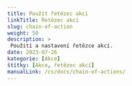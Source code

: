 ```yaml
---
title: Použít řetězec akcí
linkTitle: Řetězec akcí
slug: chain-of-action
weight: 50
description: >
 Použití a nastavení řetězce akcí.
date: 2023-07-26
kategorie: [Akce]
štítky: [Akce, řetězec akcí]
manualLink: /cs/docs/chain-of-actions/
---
```

<script>
  window.location.href = "/cs/docs/chain-of-actions/";
</script>

